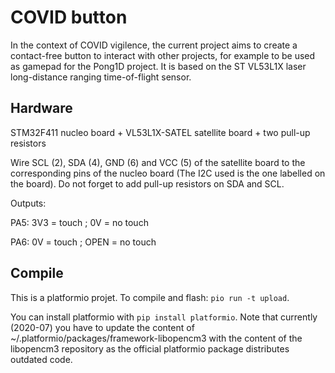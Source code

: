 COVID button
============

In the context of COVID vigilence, the current project aims to create a
contact-free button to interact with other projects, for example to be used as
gamepad for the Pong1D project. It is based on the ST VL53L1X laser
long-distance ranging time-of-flight sensor.


Hardware
--------

STM32F411 nucleo board + VL53L1X-SATEL satellite board + two pull-up resistors

Wire SCL (2), SDA (4), GND (6) and  VCC (5) of the satellite board to the
corresponding pins of the nucleo board (The I2C used is the one labelled on the
board). Do not forget to add pull-up resistors on SDA and SCL.

Outputs:

PA5: 3V3 = touch ; 0V = no touch

PA6: 0V = touch ; OPEN = no touch

Compile
-------

This is a platformio projet. To compile and flash: `pio run -t upload`.

You can install platformio with `pip install platformio`. Note that currently
(2020-07) you have to update the content of
~/.platformio/packages/framework-libopencm3
with the content of the libopencm3 repository as the official platformio package
distributes outdated code.
